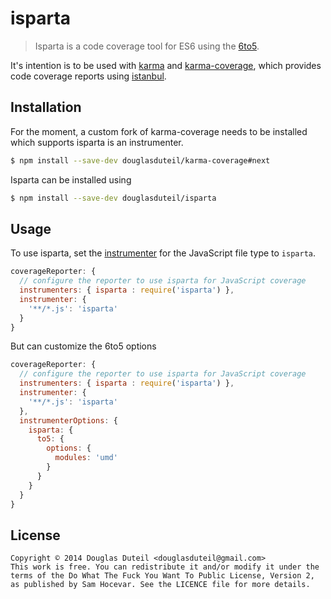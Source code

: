 # isparta

> Isparta is a code coverage tool for ES6 using the [6to5](https://github.com/6to5/6to5).

It's intention is to be used with [karma](http://karma-runner.github.io/) and [karma-coverage](https://github.com/karma-runner/karma-coverage), which provides code coverage reports using [istanbul](https://github.com/gotwarlost/istanbul).

## Installation

For the moment, a custom fork of karma-coverage needs to be installed which supports isparta is an instrumenter.

```sh
$ npm install --save-dev douglasduteil/karma-coverage#next
```

Isparta can be installed using

```sh
$ npm install --save-dev douglasduteil/isparta
```

## Usage

To use isparta, set the [instrumenter](https://github.com/karma-runner/karma-coverage/blob/master/README.md#instrumenter) for the JavaScript file type to `isparta`.

```js
coverageReporter: {
  // configure the reporter to use isparta for JavaScript coverage
  instrumenters: { isparta : require('isparta') },
  instrumenter: {
    '**/*.js': 'isparta'
  }
}
```

But can customize the 6to5 options

```js
coverageReporter: {
  // configure the reporter to use isparta for JavaScript coverage
  instrumenters: { isparta : require('isparta') },
  instrumenter: {
    '**/*.js': 'isparta'
  },
  instrumenterOptions: {
    isparta: {
      to5: {
        options: {
          modules: 'umd'
        }
      }
    }
  }
}
```

## License

    Copyright © 2014 Douglas Duteil <douglasduteil@gmail.com>
    This work is free. You can redistribute it and/or modify it under the
    terms of the Do What The Fuck You Want To Public License, Version 2,
    as published by Sam Hocevar. See the LICENCE file for more details.


